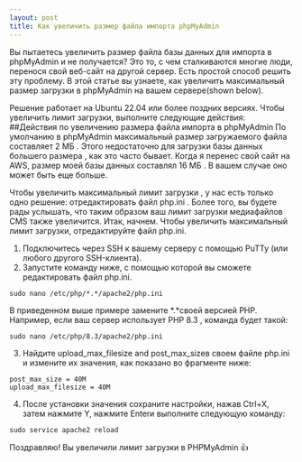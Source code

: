 ```yaml
---
layout: post
title: Как увеличить размер файла импорта phpMyAdmin
---
```

Вы пытаетесь увеличить размер файла базы данных для импорта в phpMyAdmin и не получается? Это то, с чем сталкиваются
многие люди, перенося свой веб-сайт на другой сервер. Есть простой способ решить эту проблему. 
В этой статье вы узнаете,  как увеличить максимальный размер загрузки в phpMyAdmin на вашем сервере(shown below).

Решение  работает на Ubuntu 22.04 или более поздних версиях. Чтобы увеличить лимит загрузки, выполните следующие действия:
##Действия по увеличению размера файла импорта в phpMyAdmin
По умолчанию в  phpMyAdmin максимальный размер загружаемого файла составляет 2 МБ . Этого недостаточно для  загрузки базы данных большего размера ,
как это часто бывает. Когда я перенес свой сайт на AWS,  размер моей базы данных составлял 16 МБ . 
В вашем случае оно может быть еще больше.

Чтобы увеличить максимальный лимит загрузки , у нас есть только одно решение: отредактировать файл php.ini .
Более того, вы будете рады услышать, что таким образом ваш лимит загрузки медиафайлов CMS также увеличится. Итак, начнем.
Чтобы увеличить максимальный лимит загрузки, отредактируйте файл php.ini.

1. Подключитесь через SSH к вашему серверу с помощью PuTTy (или любого другого SSH-клиента).
2. Запустите команду ниже, с помощью которой вы сможете редактировать файл php.ini.

```
sudo nano /etc/php/*.*/apache2/php.ini
```
В приведенном выше примере замените *.*своей версией PHP. Например, если ваш сервер использует PHP 8.3 , команда будет такой:

```
sudo nano /etc/php/8.3/apache2/php.ini
```
3. Найдите upload_max_filesize and post_max_sizeв своем файле php.ini и измените их значения, как показано во фрагменте ниже:

```
post_max_size = 40M
upload_max_filesize = 40M
```
4. После установки значения сохраните настройки, нажав Ctrl+X, затем нажмите Y, нажмите Enterи выполните следующую команду:

```
sudo service apache2 reload
```

Поздравляю! Вы увеличили лимит загрузки в PHPMyAdmin :+1:


